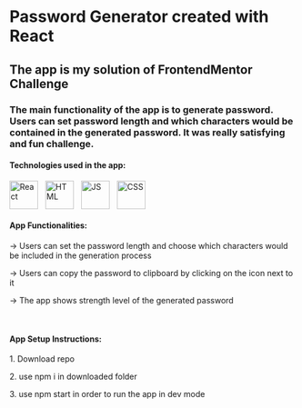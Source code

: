 # Password Generator created with React 
## The app is my solution of FrontendMentor Challenge 
### The main functionality of the app is to generate password. Users can set password length and which characters would be contained in the generated password. It was really satisfying and fun challenge.

#### Technologies used in the app:
<img align="left" alt="React" width="50px" src="https://cdn.jsdelivr.net/gh/devicons/devicon/icons/react/react-original.svg" style="padding-right:10px;" />
<img align="left" alt="HTML" width="50px" src="https://cdn.jsdelivr.net/gh/devicons/devicon/icons/html5/html5-plain.svg" style="padding-right:10px;" />
<img align="left" alt="JS" width="50px" src="https://cdn.jsdelivr.net/gh/devicons/devicon@latest/icons/javascript/javascript-plain.svg" style="padding-right:10px;" />
<img align="left" alt="CSS" width="50px" src="https://cdn.jsdelivr.net/gh/devicons/devicon/icons/css3/css3-plain.svg" style="padding-right:10px;" />

<br/> <br/> <br/> 

#### App Functionalities:
<p>-> Users can set the password length and choose which characters would be included in the generation process</p>
<p>-> Users can copy the password to clipboard by clicking on the icon next to it</p>
<p>-> The app shows strength level of the generated password</p>

<br/> 

#### App Setup Instructions:
<p>1. Download repo</p>
<p>2. use npm i in downloaded folder</p>
<p>3. use npm start in order to run the app in dev mode</p>
